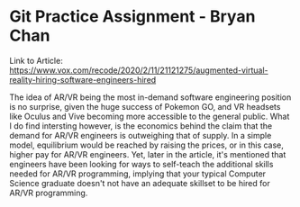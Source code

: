 # Git Practice Assignment - Bryan Chan

Link to Article: https://www.vox.com/recode/2020/2/11/21121275/augmented-virtual-reality-hiring-software-engineers-hired

The idea of AR/VR being the most in-demand software engineering position is no surprise, given the huge success of Pokemon GO, and VR headsets like Oculus and Vive becoming more accessible to the general public. What I do find intersting however, is the economics behind the claim that the demand for AR/VR engineers is outweighing that of supply. In a simple model, equilibrium would be reached by raising the prices, or in this case, higher pay for AR/VR engineers. Yet, later in the article, it's mentioned that engineers have been looking for ways to self-teach the additional skills needed for AR/VR programming, implying that your typical Computer Science graduate doesn't not have an adequate skillset to be hired for AR/VR programming. 
